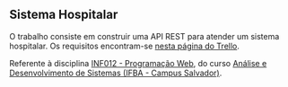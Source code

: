 ## Sistema Hospitalar

O trabalho consiste em construir uma API REST para atender um sistema hospitalar. Os requisitos encontram-se [nesta página do Trello](https://trello.com/b/z6GdAVZd/trabalho-pweb-2023-1).

Referente à disciplina [INF012 - Programação Web](https://ads.ifba.edu.br/INF012), do curso [Análise e Desenvolvimento de Sistemas (IFBA - Campus Salvador)](https://ads.ifba.edu.br/Apresenta%C3%A7%C3%A3o).